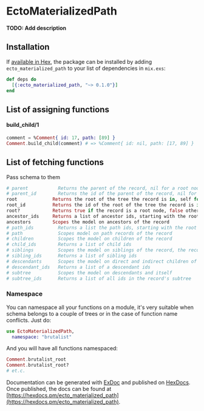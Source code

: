 # EctoMaterializedPath

**TODO: Add description**

## Installation

If [available in Hex](https://hex.pm/docs/publish), the package can be installed
by adding `ecto_materialized_path` to your list of dependencies in `mix.exs`:

```elixir
def deps do
  [{:ecto_materialized_path, "~> 0.1.0"}]
end
```

## List of assigning functions

#### build_child/1

``` elixir
comment = %Comment{ id: 17, path: [89] }
Comment.build_child(comment) # => %Comment{ id: nil, path: [17, 89] }
```

## List of fetching functions

Pass schema to them

``` elixir
# parent           Returns the parent of the record, nil for a root node
# parent_id        Returns the id of the parent of the record, nil for a root node
root             Returns the root of the tree the record is in, self for a root node
root_id          Returns the id of the root of the tree the record is in
root?            Returns true if the record is a root node, false otherwise
ancestor_ids     Returns a list of ancestor ids, starting with the root id and ending with the parent id
ancestors        Scopes the model on ancestors of the record
# path_ids         Returns a list the path ids, starting with the root id and ending with the node's own id
# path             Scopes model on path records of the record
# children         Scopes the model on children of the record
# child_ids        Returns a list of child ids
# siblings         Scopes the model on siblings of the record, the record itself is included*
# sibling_ids      Returns a list of sibling ids
# descendants      Scopes the model on direct and indirect children of the record
# descendant_ids   Returns a list of a descendant ids
# subtree          Scopes the model on descendants and itself
# subtree_ids      Returns a list of all ids in the record's subtree
```

### Namespace

You can namespace all your functions on a module, it's very suitable when schema belongs to a couple of trees or in the case of function name conflicts. Just do:

``` elixir
use EctoMaterializedPath,
  namespace: "brutalist"
```

And you will have all functions namespaced:

``` elixir
Comment.brutalist_root
Comment.brutalist_root?
# et.c.
```

Documentation can be generated with [ExDoc](https://github.com/elixir-lang/ex_doc)
and published on [HexDocs](https://hexdocs.pm). Once published, the docs can
be found at [https://hexdocs.pm/ecto_materialized_path](https://hexdocs.pm/ecto_materialized_path).
